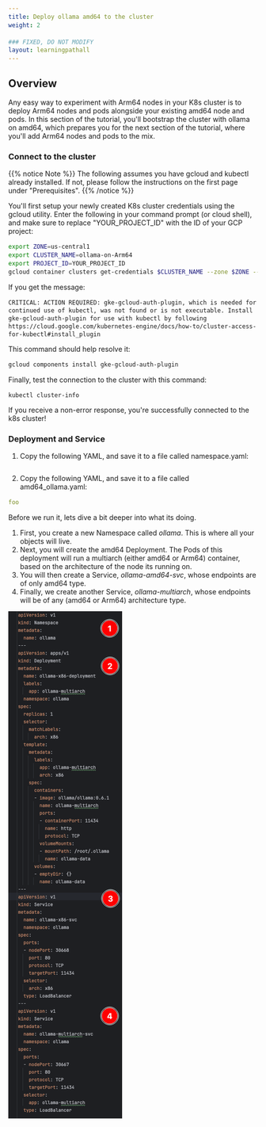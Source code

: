 ```yaml
---
title: Deploy ollama amd64 to the cluster
weight: 2

### FIXED, DO NOT MODIFY
layout: learningpathall
---
```


## Overview

Any easy way to experiment with Arm64 nodes in your K8s cluster is to deploy Arm64 nodes and pods alongside your existing amd64 node and pods. In this section of the tutorial, you'll bootstrap the cluster with ollama on amd64, which prepares you for the next section of the tutorial, where you'll add Arm64 nodes and pods to the mix.

### Connect to the cluster

{{% notice Note %}}
The following assumes you have gcloud and kubectl already installed.  If not, please follow the instructions on the first page under "Prerequisites". 
{{% /notice %}}

You'll first setup your newly created K8s cluster credentials using the gcloud utility.  Enter the following in your command prompt (or cloud shell), and make sure to replace "YOUR_PROJECT_ID" with the ID of your GCP project:

```bash
export ZONE=us-central1
export CLUSTER_NAME=ollama-on-Arm64
export PROJECT_ID=YOUR_PROJECT_ID
gcloud container clusters get-credentials $CLUSTER_NAME --zone $ZONE --project $PROJECT_ID
```
If you get the message:

```commandline
CRITICAL: ACTION REQUIRED: gke-gcloud-auth-plugin, which is needed for continued use of kubectl, was not found or is not executable. Install gke-gcloud-auth-plugin for use with kubectl by following https://cloud.google.com/kubernetes-engine/docs/how-to/cluster-access-for-kubectl#install_plugin
```
This command should help resolve it:

```bash
gcloud components install gke-gcloud-auth-plugin
```
Finally, test the connection to the cluster with this command:

```commandline
kubectl cluster-info
```
If you receive a non-error response, you're successfully connected to the k8s cluster!

### Deployment and Service



1. Copy the following YAML, and save it to a file called namespace.yaml:

```yaml

```

2. Copy the following YAML, and save it to a file called amd64_ollama.yaml:

```yaml
foo
```
Before we run it, lets dive a bit deeper into what its doing.

1. First, you create a new Namespace called *ollama*.  This is where all your objects will live.
2. Next, you will create the amd64 Deployment.  The Pods of this deployment will run a multiarch (either amd64 or Arm64) container, based on the architecture of the node its running on.
3. You will then create a Service, *ollama-amd64-svc*, whose endpoints are of only amd64 type.
4. Finally, we create another Service, *ollama-multiarch*, whose endpoints will be of any (amd64 or Arm64) architecture type.


![YAML Overview](images/x86_deply_yaml.png)
